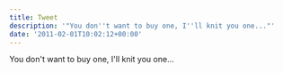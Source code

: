 ```yaml
---
title: Tweet
description: '"You don''t want to buy one, I''ll knit you one..."'
date: '2011-02-01T10:02:12+00:00'
---
```

You don't want to buy one, I'll knit you one...
